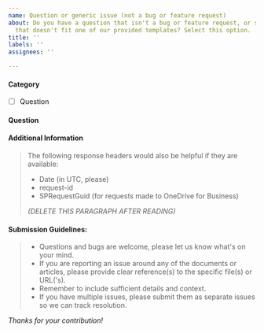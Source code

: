 ```yaml
---
name: Question or generic issue (not a bug or feature request)
about: Do you have a question that isn't a bug or feature request, or something else
  that doesn't fit one of our provided templates? Select this option.
title: ''
labels: ''
assignees: ''

---
```


#### Category
- [ ] Question

#### Question


#### Additional Information
>
> The following response headers would also be helpful if they are available: 
> - Date (in UTC, please)
> - request-id
> - SPRequestGuid (for requests made to OneDrive for Business)
>
> _(DELETE THIS PARAGRAPH AFTER READING)_
>

#### Submission Guidelines:
> - Questions and bugs are welcome, please let us know what's on your mind.
> - If you are reporting an issue around any of the documents or articles, please provide clear reference(s) to the specific file(s) or URL('s).
> - Remember to include sufficient details and context.
> - If you have multiple issues, please submit them as separate issues so we can track resolution.

*Thanks for your contribution!*
